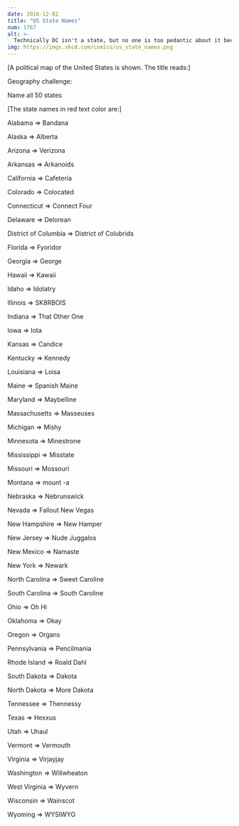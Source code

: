 ```yaml
---
date: 2016-12-02
title: "US State Names"
num: 1767
alt: >-
  Technically DC isn't a state, but no one is too pedantic about it because they don't want to disturb the snakes.
img: https://imgs.xkcd.com/comics/us_state_names.png
---
```

[A political map of the United States is shown. The title reads:]

Geography challenge:

Name all 50 states

[The state names in red text color are:]

Alabama => Bandana

Alaska => Alberta

Arizona => Verizona

Arkansas => Arkanoids

California => Cafeteria

Colorado => Colocated

Connecticut => Connect Four

Delaware => Delorean

District of Columbia => District of Colubrids

Florida => Fyoridor

Georgia => George

Hawaii => Kawaii

Idaho => Idolatry

Illinois => SK8RBOIS

Indiana => That Other One

Iowa => Iota

Kansas => Candice

Kentucky => Kennedy

Louisiana => Loisa

Maine => Spanish Maine

Maryland => Maybelline

Massachusetts => Masseuses

Michigan => Mishy

Minnesota => Minestrone

Mississippi => Misstate

Missouri => Mossouri

Montana => mount -a

Nebraska => Nebrunswick

Nevada => Fallout New Vegas

New Hampshire => New Hamper

New Jersey => Nude Juggalos

New Mexico => Namaste

New York => Newark

North Carolina => Sweet Caroline

South Carolina => South Caroline

Ohio => Oh Hi

Oklahoma => Okay

Oregon => Organs

Pennsylvania => Pencilmania

Rhode Island => Roald Dahl

South Dakota => Dakota

North Dakota => More Dakota

Tennessee => Thennessy

Texas => Hexxus

Utah => Uhaul

Vermont => Vermouth

Virginia => Virjayjay

Washington => Willwheaton

West Virginia => Wyvern

Wisconsin => Wainscot

Wyoming => WYSIWYG